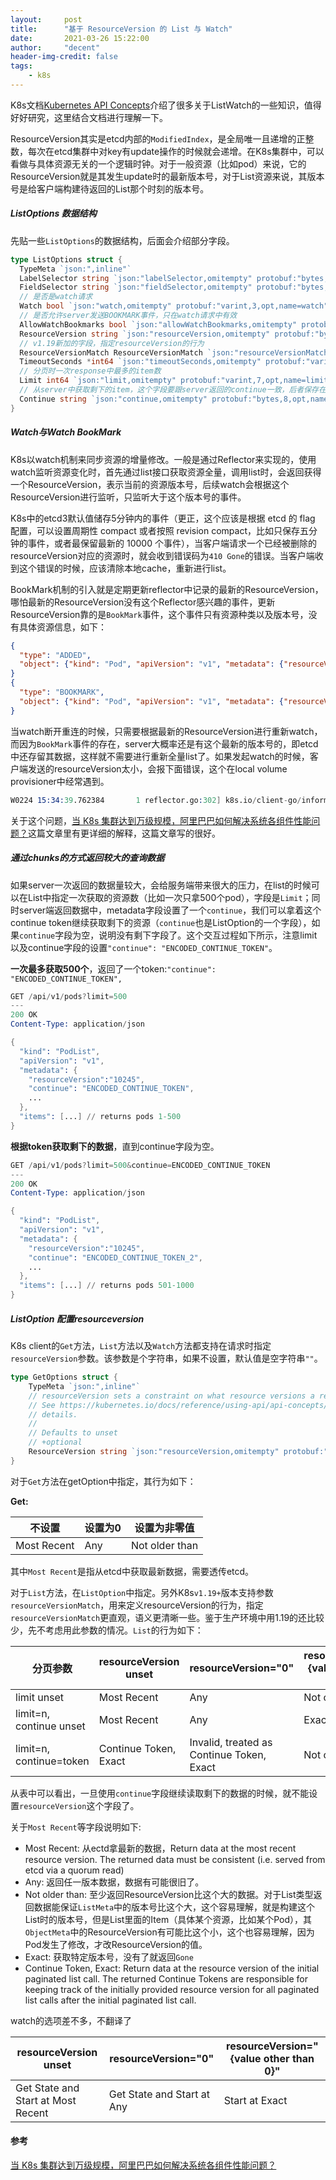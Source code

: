```yaml
---
layout:     post
title:      "基于 ResourceVersion 的 List 与 Watch"
date:       2021-03-26 15:22:00
author:     "decent"
header-img-credit: false
tags:
    - k8s
---
```


K8s文档[Kubernetes API Concepts](https://kubernetes.io/docs/reference/using-api/api-concepts/)介绍了很多关于ListWatch的一些知识，值得好好研究，这里结合文档进行理解一下。

ResourceVersion其实是etcd内部的`ModifiedIndex`，是全局唯一且递增的正整数，每次在etcd集群中对key有update操作的时候就会递增。在K8s集群中，可以看做与具体资源无关的一个逻辑时钟。对于一般资源（比如pod）来说，它的ResourceVersion就是其发生update时的最新版本号，对于List资源来说，其版本号是给客户端构建待返回的List那个时刻的版本号。

##### ListOptions 数据结构
先贴一些`ListOptions`的数据结构，后面会介绍部分字段。
```go
type ListOptions struct {
  TypeMeta `json:",inline"`
  LabelSelector string `json:"labelSelector,omitempty" protobuf:"bytes,1,opt,name=labelSelector"`
  FieldSelector string `json:"fieldSelector,omitempty" protobuf:"bytes,2,opt,name=fieldSelector"`
  // 是否是watch请求
  Watch bool `json:"watch,omitempty" protobuf:"varint,3,opt,name=watch"`
  // 是否允许server发送BOOKMARK事件，只在watch请求中有效
  AllowWatchBookmarks bool `json:"allowWatchBookmarks,omitempty" protobuf:"varint,9,opt,name=allowWatchBookmarks"`
  ResourceVersion string `json:"resourceVersion,omitempty" protobuf:"bytes,4,opt,name=resourceVersion"`
  // v1.19新加的字段，指定resourceVersion的行为
  ResourceVersionMatch ResourceVersionMatch `json:"resourceVersionMatch,omitempty" protobuf:"bytes,10,opt,name=resourceVersionMatch,casttype=ResourceVersionMatch"`
  TimeoutSeconds *int64 `json:"timeoutSeconds,omitempty" protobuf:"varint,5,opt,name=timeoutSeconds"`
  // 分页时一次response中最多的item数
  Limit int64 `json:"limit,omitempty" protobuf:"varint,7,opt,name=limit"`
  // 从server中获取剩下的item，这个字段要跟server返回的continue一致，后者保存在返回结果的ListMeta结构体中
  Continue string `json:"continue,omitempty" protobuf:"bytes,8,opt,name=continue"`
}
```

##### Watch与Watch BookMark
K8s以watch机制来同步资源的增量修改。一般是通过Reflector来实现的，使用watch监听资源变化时，首先通过list接口获取资源全量，调用list时，会返回获得一个ResourceVersion，表示当前的资源版本号，后续watch会根据这个ResourceVersion进行监听，只监听大于这个版本号的事件。

K8s中的etcd3默认值储存5分钟内的事件（更正，这个应该是根据 etcd 的 flag 配置，可以设置周期性 compact 或者按照 revision compact，比如只保存五分钟的事件，或者最保留最新的 10000 个事件），当客户端请求一个已经被删除的resourceVersion对应的资源时，就会收到错误码为`410 Gone`的错误。当客户端收到这个错误的时候，应该清除本地cache，重新进行list。

BookMark机制的引入就是定期更新reflector中记录的最新的ResourceVersion，哪怕最新的ResourceVersion没有这个Reflector感兴趣的事件，更新ResourceVersion靠的是`BookMark`事件，这个事件只有资源种类以及版本号，没有具体资源信息，如下：
```json
{
  "type": "ADDED",
  "object": {"kind": "Pod", "apiVersion": "v1", "metadata": {"resourceVersion": "10596", ...}, ...}
}
{
  "type": "BOOKMARK",
  "object": {"kind": "Pod", "apiVersion": "v1", "metadata": {"resourceVersion": "12746"} }
}
```
当watch断开重连的时候，只需要根据最新的ResourceVersion进行重新watch，而因为`BookMark`事件的存在，server大概率还是有这个最新的版本号的，即etcd中还存留其数据，这样就不需要进行重新全量list了。如果发起watch的时候，客户端发送的resourceVersion太小，会报下面错误，这个在local volume provisioner中经常遇到。
```s
W0224 15:34:39.762384       1 reflector.go:302] k8s.io/client-go/informers/factory.go:133: watch of *v1.PersistentVolume ended with: too old resource version: 8834140265 (8835125434)
```
关于这个问题，[当 K8s 集群达到万级规模，阿里巴巴如何解决系统各组件性能问题？](https://zhuanlan.zhihu.com/p/83681938)这篇文章里有更详细的解释，这篇文章写的很好。

##### 通过chunks的方式返回较大的查询数据
如果server一次返回的数据量较大，会给服务端带来很大的压力，在list的时候可以在List中指定一次获取的资源数（比如一次只拿500个pod），字段是`Limit`；同时server端返回数据中，metadata字段设置了一个`continue`，我们可以拿着这个continue token继续获取剩下的资源（`continue`也是ListOption的一个字段），如果`continue`字段为空，说明没有剩下字段了。这个交互过程如下所示，注意limit以及continue字段的设置`"continue": "ENCODED_CONTINUE_TOKEN"`。

**一次最多获取500个**，返回了一个token:`"continue": "ENCODED_CONTINUE_TOKEN",`
```s
GET /api/v1/pods?limit=500
---
200 OK
Content-Type: application/json

{
  "kind": "PodList",
  "apiVersion": "v1",
  "metadata": {
    "resourceVersion":"10245",
    "continue": "ENCODED_CONTINUE_TOKEN",
    ...
  },
  "items": [...] // returns pods 1-500
}
```
**根据token获取剩下的数据**，直到continue字段为空。
```s
GET /api/v1/pods?limit=500&continue=ENCODED_CONTINUE_TOKEN
---
200 OK
Content-Type: application/json

{
  "kind": "PodList",
  "apiVersion": "v1",
  "metadata": {
    "resourceVersion":"10245",
    "continue": "ENCODED_CONTINUE_TOKEN_2",
    ...
  },
  "items": [...] // returns pods 501-1000
}
```


##### ListOption 配置resourceversion
K8s client的`Get`方法，`List`方法以及`Watch`方法都支持在请求时指定`resourceVersion`参数。该参数是个字符串，如果不设置，默认值是空字符串`""`。
```go
type GetOptions struct {
	TypeMeta `json:",inline"`
	// resourceVersion sets a constraint on what resource versions a request may be served from.
	// See https://kubernetes.io/docs/reference/using-api/api-concepts/#resource-versions for
	// details.
	//
	// Defaults to unset
	// +optional
	ResourceVersion string `json:"resourceVersion,omitempty" protobuf:"bytes,1,opt,name=resourceVersion"`
}
```
对于`Get`方法在getOption中指定，其行为如下：

**Get:**

| 不设置 | 设置为0 | 设置为非零值 |
|  ----  | ----  | ---- |
| Most Recent | Any | Not older than |

其中`Most Recent`是指从etcd中获取最新数据，需要透传etcd。

对于`List`方法，在`ListOption`中指定。另外K8s`v1.19+`版本支持参数`resourceVersionMatch`，用来定义resourceVersion的行为，指定`resourceVersionMatch`更直观，语义更清晰一些。鉴于生产环境中用1.19的还比较少，先不考虑用此参数的情况。`List`的行为如下：

| 分页参数 | resourceVersion unset | resourceVersion="0" | resourceVersion="{value other than 0}" |
| ---- |  ----  | ----  | ---- |
| limit unset | Most Recent | Any | Not older than |
| limit=n, continue unset | Most Recent | Any | Exact |
| limit=n, continue=token	| Continue Token, Exact | Invalid, treated as Continue Token, Exact | Not older than |

从表中可以看出，一旦使用`continue`字段继续读取剩下的数据的时候，就不能设置`resourceVersion`这个字段了。

关于`Most Recent`等字段说明如下:
* Most Recent: 从ectd拿最新的数据，Return data at the most recent resource version. The returned data must be consistent (i.e. served from etcd via a quorum read)
* Any: 返回任一版本数据，数据有可能很旧了。
* Not older than: 至少返回ResourceVersion比这个大的数据。对于List类型返回数据能保证`ListMeta`中的版本号比这个大，这个容易理解，就是构建这个List时的版本号，但是List里面的Item（具体某个资源，比如某个Pod），其`ObjectMeta`中的ResourceVersion有可能比这个小，这个也容易理解，因为Pod发生了修改，才改ResourceVersion的值。
* Exact: 获取特定版本号，没有了就返回`Gone`
* Continue Token, Exact: Return data at the resource version of the initial paginated list call. The returned Continue Tokens are responsible for keeping track of the initially provided resource version for all paginated list calls after the initial paginated list call.

watch的选项差不多，不翻译了

| resourceVersion unset | resourceVersion="0" | resourceVersion="{value other than 0}" |
|  ----  | ----  | ---- |
| Get State and Start at Most Recent | Get State and Start at Any | Start at Exact |

#### 参考
[当 K8s 集群达到万级规模，阿里巴巴如何解决系统各组件性能问题？](https://zhuanlan.zhihu.com/p/83681938)